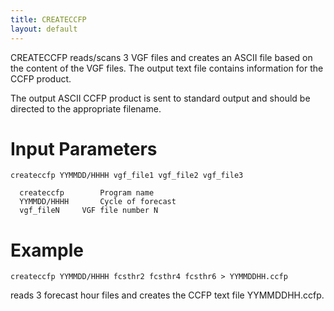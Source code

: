 ```yaml
---
title: CREATECCFP
layout: default
---
```


CREATECCFP reads/scans 3 VGF files and creates an ASCII file based on
the content of the VGF files. The output text file contains information
for the CCFP product.

The output ASCII CCFP product is sent to standard output and should be
directed to the appropriate filename.
# Input Parameters

    createccfp YYMMDD/HHHH vgf_file1 vgf_file2 vgf_file3

      createccfp		Program name
      YYMMDD/HHHH		Cycle of forecast
      vgf_fileN		VGF file number N


# Example

    createccfp YYMMDD/HHHH fcsthr2 fcsthr4 fcsthr6 > YYMMDDHH.ccfp

reads 3 forecast hour files and creates the CCFP text 
  file YYMMDDHH.ccfp.
